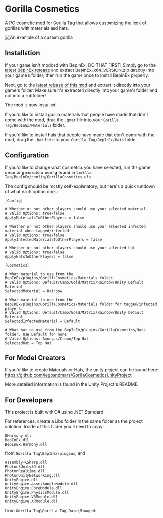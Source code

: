 # Gorilla Cosmetics

A PC cosmetic mod for Gorilla Tag that allows customizing the look of gorillas with materials and hats.

![An example of a custom gorilla](https://user-images.githubusercontent.com/34404266/108779287-7c9a8400-751b-11eb-8a9c-e279aaddf6dc.png)

## Installation

If your game isn't modded with BepinEx, DO THAT FIRST! Simply go to the [latest BepinEx release](https://github.com/BepInEx/BepInEx/releases) and extract BepinEx_x64_VERSION.zip directly into your game's folder, then run the game once to install BepinEx properly.

Next, go to the [latest release of this mod](https://github.com/legoandmars/GorillaCosmetics/releases/latest) and extract it directly into your game's folder. Make sure it's extracted directly into your game's folder and not into a subfolder!

The mod is now installed!

If you'd like to install gorilla materials that people have made that don't come with the mod, drag the `.gmat` file into your `Gorilla Tag/BepInEx/Materials` folder.

If you'd like to install hats that people have made that don't come with the mod, drag the `.hat` file into your `Gorilla Tag/BepInEx/Hats` folder.

## Configuration

 If you'd like to change what cosmetics you have selected, run the game once to generate a config found in `Gorilla Tag/BepInEx/config/GorillaCosmetics.cfg`

The config should be mostly self-explanatory, but here's a quick rundown of what each option does:
```
[Config]

# Whether or not other players should use your selected material.
# Valid Options: true/false
ApplyMaterialsToOtherPlayers = false

# Whether or not other players should use your selected infected material when tagged/infected.
# Valid Options: true/false
ApplyInfectedMaterialsToOtherPlayers = false

# Whether or not other players should use your selected hat.
# Valid Options: true/false
ApplyHatsToOtherPlayers = false

[Cosmetics]

# What material to use from the BepInEx/plugins/GorillaCosmetics/Materials folder.
# Valid Options: Default/Camo/Gold/Matrix/Rainbow/Unity Default Material
SelectedMaterial = Rainbow

# What material to use from the BepInEx/plugins/GorillaCosmetics/Materials folder for tagged/infected players.
# Valid Options: Default/Camo/Gold/Matrix/Rainbow/Unity Default Material
SelectedInfectedMaterial = Default

# What hat to use from the BepInEx/plugins/GorillaCosmetics/Hats folder. Use Default for none
# Valid Options: Amongus/Crown/Top Hat
SelectedHat = Top Hat
```

## For Model Creators

If you'd like to create Materials or Hats, the unity project can be found here: https://github.com/legoandmars/GorillaCosmeticsUnityProject

More detailed information is found in the Unity Project's README.

## For Developers
This project is built with C# using .NET Standard.

For references, create a Libs folder in the same folder as the project solution. Inside of this folder you'll need to copy:

```
0Harmony.dll
BepInEx.dll
BepInEx.Harmony.dll
``` 
from `Gorilla Tag\BepInEx\plugins`, and
```
Assembly-CSharp.dll
Photon3Unity3D.dll
PhotonRealtime.dll
PhotonUnityNetworking.dll
UnityEngine.dll
UnityEngine.AssetBundleModule.dll
UnityEngine.CoreModule.dll
UnityEngine.PhysicsModule.dll
UnityEngine.VRModule.dll 
UnityEngine.XRModule.dll 
``` 
from `Gorilla Tag\Gorilla Tag_Data\Managed`.